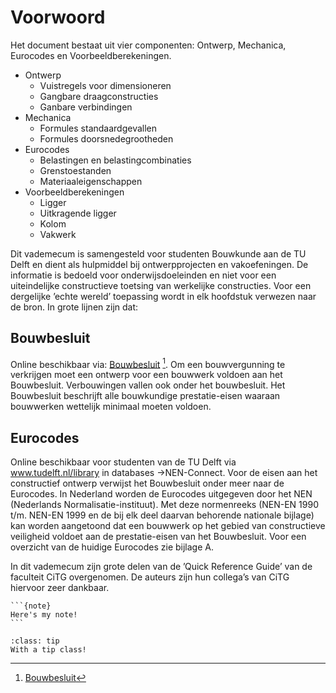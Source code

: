 # Voorwoord

Het document bestaat uit vier componenten: Ontwerp, Mechanica, Eurocodes en Voorbeeldberekeningen.
- Ontwerp
    - Vuistregels voor dimensioneren
    - Gangbare draagconstructies
    - Ganbare verbindingen
- Mechanica
    - Formules standaardgevallen
    - Formules doorsnedegrootheden
- Eurocodes
    - Belastingen en belastingcombinaties
    - Grenstoestanden
    - Materiaaleigenschappen
- Voorbeeldberekeningen
    - Ligger
    - Uitkragende ligger
    - Kolom
    - Vakwerk

Dit vademecum is samengesteld voor studenten Bouwkunde aan de TU Delft en dient als hulpmiddel bij ontwerpprojecten en vakoefeningen. De informatie is bedoeld voor onderwijsdoeleinden en niet voor een uiteindelijke constructieve toetsing van werkelijke constructies. Voor een dergelijke ’echte wereld’ toepassing wordt in elk hoofdstuk verwezen naar de bron. In grote lijnen zijn dat:

## Bouwbesluit
Online beschikbaar via: [Bouwbesluit](www.rijksoverheid.bouwbesluit.com) [^1]. Om een bouwvergunning te verkrijgen moet een ontwerp voor een
bouwwerk voldoen aan het Bouwbesluit. Verbouwingen
vallen ook onder het bouwbesluit. Het Bouwbesluit beschrijft alle bouwkundige prestatie-eisen waaraan bouwwerken wettelijk minimaal moeten voldoen.

## Eurocodes
Online beschikbaar voor studenten van de TU Delft via www.tudelft.nl/library in databases ->NEN-Connect. Voor de eisen aan het constructief ontwerp verwijst het Bouwbesluit onder meer naar de Eurocodes. In Nederland worden de Eurocodes uitgegeven door het NEN (Nederlands Normalisatie-instituut). Met deze normenreeks (NEN-EN 1990 t/m. NEN-EN 1999 en de bij elk deel daarvan behorende nationale bijlage) kan worden aangetoond dat een bouwwerk op
het gebied van constructieve veiligheid voldoet aan de prestatie-eisen van het Bouwbesluit. Voor een overzicht van de huidige Eurocodes zie bijlage A.

In dit vademecum zijn grote delen van de ’Quick Reference Guide’ van de faculteit CiTG overgenomen. De auteurs zijn hun collega’s van CiTG hiervoor zeer dankbaar.

````{margin}
```{note}
Here's my note!
```
````

`````{admonition} This admonition was styled...
:class: tip
With a tip class!
`````

[^1]: [Bouwbesluit](www.rijksoverheid.bouwbesluit.com)

